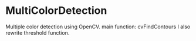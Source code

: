 # MultiColorDetection
Multiple color detection using OpenCV.
main function: cvFindContours 
I also rewrite threshold function.
